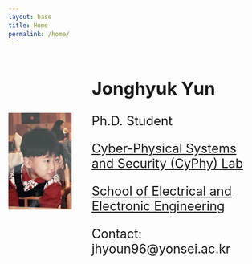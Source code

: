 ```yaml
---
layout: base
title: Home
permalink: /home/
---
```


<div style="display: flex; align-items: center;">
  <img src="/assets/child.png" alt="Jonghyuk Yun" style="max-width: 25%; height: auto; margin-right: 40px;">
  <div>
    <h2 style="font-size: 35px;">Jonghyuk Yun</h2>
    <p style="font-size: 25px;">Ph.D. Student</p>
    <p style="font-size: 25px;"><a href="https://www.cyphy-lab.org/">Cyber-Physical Systems and Security (CyPhy) Lab</a></p>
    <p style="font-size: 25px;"><a href="https://ee.yonsei.ac.kr/ee/index.do">School of Electrical and Electronic Engineering</a></p>
    <p style="font-size: 25px;">Contact: jhyoun96@yonsei.ac.kr</p>
  </div>
</div>
